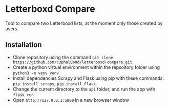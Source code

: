 # Letterboxd Compare
Tool to compare two Letterboxd lists, at the moment only those created by users.  

## Installation
- Clone repository using the command ```git clone https://github.com/c3phal0p0d/letterboxd-compare.git```  
- Create a python virtual environment within the repsoitory folder using ```python3 -m venv venv```   
- Install dependencies Scrapy and Flask using pip with these commands: ```pip install scrapy```, ```pip install Flask```
- Change the current directory to the ```api``` folder, and run the app with ```flask run```
- Open ```http://127.0.0.1:5000``` in a new browser window
